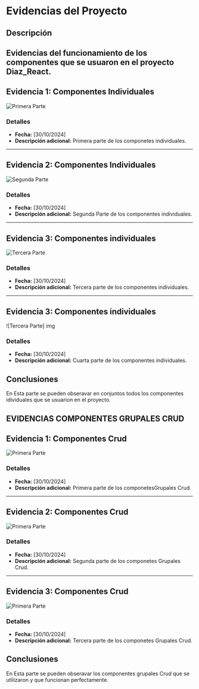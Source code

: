 # Evidencias del Proyecto

## Descripción
Evidencias del funcionamiento de los componentes que se usuaron en el proyecto Diaz_React.
---

## Evidencia 1: Componentes Individuales
![Primera Parte](/src/componentes/imagenes/primera.png)

### Detalles
- **Fecha:** [30/10/2024]
- **Descripción adicional:** Primera parte de los componetes individuales.

---

## Evidencia 2: Componentes Individuales
![Segunda Parte](/src/componentes/imagenes/segunda.png)

### Detalles
- **Fecha:** [30/10/2024]
- **Descripción adicional:** Segunda Parte de los componentes individuales.

---

## Evidencia 3: Componentes individuales
![Tercera Parte](/src/componentes/imagenes/tercera.png)

### Detalles
- **Fecha:** [30/10/2024]
- **Descripción adicional:** Tercera parte de los componentes individuales.

---
## Evidencia 3: Componentes individuales
![Tercera Parte] img

### Detalles
- **Fecha:** [30/10/2024]
- **Descripción adicional:** Cuarta parte de los componentes individuales.

## Conclusiones
En Esta parte se pueden obseravar en conjuntos todos los componentes idividuales que se usuarion en el proyecto.

## EVIDENCIAS COMPONENTES GRUPALES CRUD

## Evidencia 1: Componentes Crud
![Primera Parte](/src/componentes/imagenes/primera-crud.png)

### Detalles
- **Fecha:** [30/10/2024]
- **Descripción adicional:** Primera parte de los componetesGrupales Crud.
---
## Evidencia 2: Componentes Crud
![Primera Parte](/src/componentes/imagenes/segunda-crud.png)

### Detalles
- **Fecha:** [30/10/2024]
- **Descripción adicional:** Segunda parte de los componetes Grupales Crud.
---
## Evidencia 3: Componentes Crud
![Primera Parte](/src/imagenes/tercera-crud.png)

### Detalles
- **Fecha:** [30/10/2024]
- **Descripción adicional:** Tercera parte de los componetes Grupales Crud.
## Conclusiones
En Esta parte se pueden obseravar los componentes grupales Crud que se utilizaron y que funcionan perfectamente.
